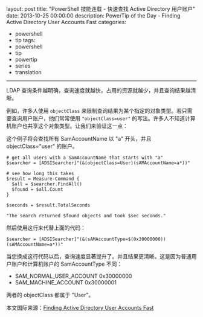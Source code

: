 ﻿layout: post
title: "PowerShell 技能连载 - 快速查找 Active Directory 用户账户"
date: 2013-10-25 00:00:00
description: PowerTip of the Day - Finding Active Directory User Accounts Fast
categories:
- powershell
- tip
tags:
- powershell
- tip
- powertip
- series
- translation
---
LDAP 查询条件越明确，查询速度就越快，占用的资源就越少，并且查询结果越清晰。

例如，许多人使用 `objectClass` 来限制查询结果为某个指定的对象类型。若只需要查询用户账户，他们常常使用 `"objectClass=user"` 的写法。许多人不知道计算机账户也共享这个对象类型。让我们来验证这一点：

这个例子将会查找所有 SamAccountName 以 "a" 开头，并且 objectClass="user" 的账户。

	# get all users with a SamAccountName that starts with "a"
	$searcher = [ADSISearcher]"(&(objectClass=User)(sAMAccountName=a*))"
	
	# see how long this takes
	$result = Measure-Command {
	  $all = $searcher.FindAll() 
	  $found = $all.Count
	}
	
	$seconds = $result.TotalSeconds
	
	"The search returned $found objects and took $sec seconds."

然后使用这行来代替上面的代码：

	$searcher = [ADSISearcher]"(&(sAMAccountType=$(0x30000000))(sAMAccountName=a*))" 

当您换成这行代码以后，查询速度显著提升了。并且结果更清晰。这是因为普通用户账户和计算机账户的 SamAccountType 不同：

* SAM_NORMAL_USER_ACCOUNT 0x30000000
* SAM_MACHINE_ACCOUNT 0x30000001

两者的 objectClass 都属于 "User"。
<!--more-->
本文国际来源：[Finding Active Directory User Accounts Fast](http://powershell.com/cs/blogs/tips/archive/2013/10/25/finding-active-directory-user-accounts-fast.aspx)
